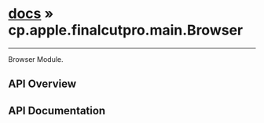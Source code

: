# [docs](index.md) » cp.apple.finalcutpro.main.Browser
---

Browser Module.

## API Overview

## API Documentation

